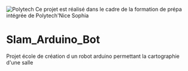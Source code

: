 ![Polytech](http://www.polytechnice.fr/jahia/jsp/jahia/templates/inc/img/polytech_nice-sophia.png)
Ce projet est réalisé dans le cadre de la formation de prépa intégrée de 
Polytech'Nice
Sophia
# Slam_Arduino_Bot
Projet école de création d un robot arduino permettant la cartographie d'une salle
